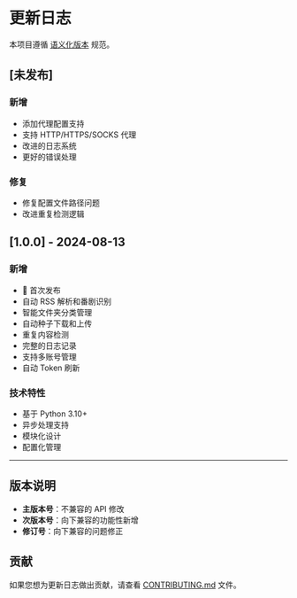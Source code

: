 # 更新日志

本项目遵循 [语义化版本](https://semver.org/lang/zh-CN/) 规范。

## [未发布]

### 新增
- 添加代理配置支持
- 支持 HTTP/HTTPS/SOCKS 代理
- 改进的日志系统
- 更好的错误处理

### 修复
- 修复配置文件路径问题
- 改进重复检测逻辑

## [1.0.0] - 2024-08-13

### 新增
- 🎉 首次发布
- 自动 RSS 解析和番剧识别
- 智能文件夹分类管理
- 自动种子下载和上传
- 重复内容检测
- 完整的日志记录
- 支持多账号管理
- 自动 Token 刷新

### 技术特性
- 基于 Python 3.10+
- 异步处理支持
- 模块化设计
- 配置化管理

---

## 版本说明

- **主版本号**：不兼容的 API 修改
- **次版本号**：向下兼容的功能性新增
- **修订号**：向下兼容的问题修正

## 贡献

如果您想为更新日志做出贡献，请查看 [CONTRIBUTING.md](CONTRIBUTING.md) 文件。
